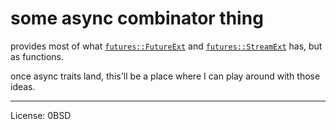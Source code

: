 # some async combinator thing

provides most of what [`futures::FutureExt`][fut-ext] and [`futures::StreamExt`][stream-ext] has, but as functions.

once async traits land, this'll be a place where I can play around with those ideas.

[fut-ext]: https://docs.rs/futures/0.3.5/futures/future/trait.FutureExt.html
[stream-ext]: https://docs.rs/futures/0.3.5/futures/stream/trait.StreamExt.html

---
License: 0BSD
